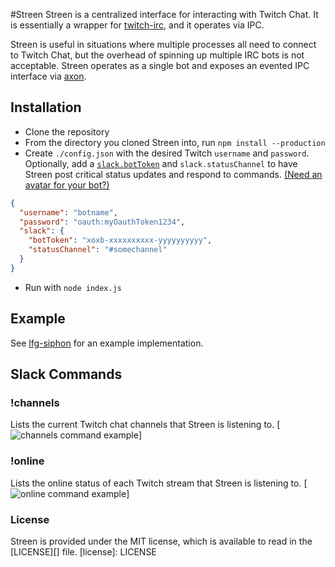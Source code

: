 #Streen
Streen is a centralized interface for interacting with Twitch Chat. It is essentially a wrapper for 
[twitch-irc](https://github.com/twitch-irc/twitch-irc), and it operates via IPC.

Streen is useful in situations where multiple processes all need to connect to Twitch Chat, 
but the overhead of spinning up multiple IRC bots is not acceptable. Streen operates as a single bot and exposes
an evented IPC interface via [axon](https://github.com/tj/axon).

## Installation
- Clone the repository
- From the directory you cloned Streen into, run `npm install --production`
- Create `./config.json` with the desired Twitch `username` and `password`. Optionally, add a 
[`slack.botToken`](https://my.slack.com/services/new/bot) and `slack.statusChannel` 
to have Streen post critical status updates and respond to commands. 
[(Need an avatar for your bot?)](http://i.imgur.com/7LNvGeK.jpg)
```json
{
  "username": "botname",
  "password": "oauth:myOauthToken1234",
  "slack": {
    "botToken": "xoxb-xxxxxxxxxx-yyyyyyyyyy",
    "statusChannel": "#somechannel"
  }
}
```
- Run with `node index.js`

## Example
See [lfg-siphon](https://github.com/SupportClass/lfg-siphon) for an example implementation.

## Slack Commands
### !channels
Lists the current Twitch chat channels that Streen is listening to.
[![channels command example](https://i.imgur.com/072ECjo.png)]

### !online
Lists the online status of each Twitch stream that Streen is listening to.
[![online command example](https://i.imgur.com/TMiOISh.png)]

### License
Streen is provided under the MIT license, which is available to read in the [LICENSE][] file.
[license]: LICENSE
